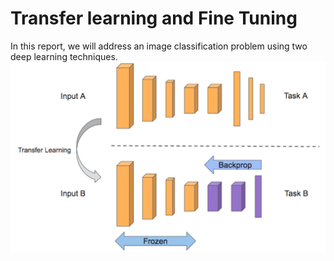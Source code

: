 # Transfer learning and Fine Tuning

In this report, we will address an image classification problem using two deep learning techniques.<br/>
![alt text](1.PNG)
